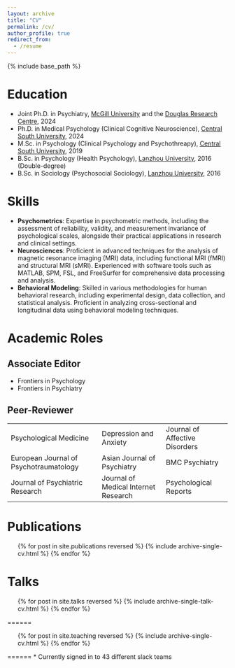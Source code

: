 ```yaml
---
layout: archive
title: "CV"
permalink: /cv/
author_profile: true
redirect_from:
  - /resume
---
```


{% include base_path %}

Education
======
* Joint Ph.D. in Psychiatry, [McGill University](https://www.mcgill.ca/) and the [Douglas Research Centre](https://douglas.research.mcgill.ca), 2024
* Ph.D. in Medical Psychology (Clinical Cognitive Neuroscience), [Central South University](https://en.csu.edu.cn/), 2024
* M.Sc. in Psychology (Clinical Psychology and Psychothreapy), [Central South University](https://en.csu.edu.cn/), 2019
* B.Sc. in Psychology (Health Psychology), [Lanzhou University](https://en.lzu.edu.cn/), 2016 (Double-degree)
* B.Sc. in Sociology (Psychosocial Sociology), [Lanzhou University](https://en.lzu.edu.cn/), 2016
 
Skills
======
* <strong>Psychometrics</strong>: Expertise in psychometric methods, including the assessment of reliability, validity, and measurement invariance of psychological scales, alongside their practical applications in research and clinical settings.
* <strong>Neurosciences</strong>: Proficient in advanced techniques for the analysis of magnetic resonance imaging (MRI) data, including functional MRI (fMRI) and structural MRI (sMRI). Experienced with software tools such as MATLAB, SPM, FSL, and FreeSurfer for comprehensive data processing and analysis.
* <strong>Behavioral Modeling</strong>: Skilled in various methodologies for human behavioral research, including experimental design, data collection, and statistical analysis. Proficient in analyzing cross-sectional and longitudinal data using behavioral modeling techniques.

Academic Roles
======
Associate Editor
------
* Frontiers in Psychology
* Frontiers in Psychiatry

Peer-Reviewer
------
|                          |                              |                                  |
| ------------------------ | ---------------------------- | -------------------------------- |
| Psychological Medicine   | Depression and Anxiety       | Journal of Affective Disorders   |
| European Journal of Psychotraumatology | Asian Journal of Psychiatry | BMC Psychiatry  |
| Journal of Psychiatric Research | Journal of Medical Internet Research | Psychological Reports |


Publications
======
  <ul>{% for post in site.publications reversed %}
    {% include archive-single-cv.html %}
  {% endfor %}</ul>
  
Talks
======
  <ul>{% for post in site.talks reversed %}
    {% include archive-single-talk-cv.html  %}
  {% endfor %}</ul>
  
<Teaching>
======
  <ul>{% for post in site.teaching reversed %}
    {% include archive-single-cv.html %}
  {% endfor %}</ul>
  
<Service and leadership>
======
* Currently signed in to 43 different slack teams
